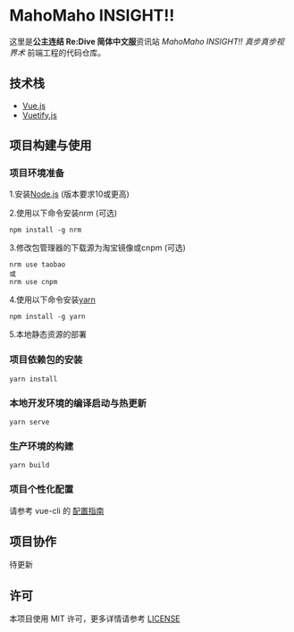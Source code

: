 # MahoMaho INSIGHT!!
这里是**公主连结 Re:Dive 简体中文服**资讯站 *MahoMaho INSIGHT!! 真步真步视界术* 前端工程的代码仓库。

## 技术栈
- [Vue.js](https://vuejs.org/)
- [Vuetify.js](https://vuetifyjs.com/)

## 项目构建与使用
### 项目环境准备
1.安装[Node.js](https://nodejs.org/zh-cn/) (版本要求10或更高)

2.使用以下命令安装nrm (可选)
```
npm install -g nrm
```
3.修改包管理器的下载源为淘宝镜像或cnpm (可选)
```
nrm use taobao
或
nrm use cnpm
```
4.使用以下命令安装[yarn](https://classic.yarnpkg.com/zh-Hans/)
```
npm install -g yarn
```
5.本地静态资源的部署

### 项目依赖包的安装
```
yarn install
```

### 本地开发环境的编译启动与热更新
```
yarn serve
```

### 生产环境的构建
```
yarn build
```

### 项目个性化配置
请参考 vue-cli 的 [配置指南](https://cli.vuejs.org/config/)

## 项目协作
待更新

## 许可
本项目使用 MIT 许可，更多详情请参考 [LICENSE](https://github.com/nayurin/mahoinsight-frontend/blob/master/LICENSE)